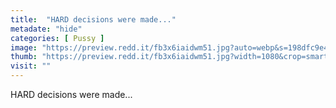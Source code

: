 ```yaml
---
title:  "HARD decisions were made..."
metadate: "hide"
categories: [ Pussy ]
image: "https://preview.redd.it/fb3x6iaidwm51.jpg?auto=webp&s=198dfc9e4270f590ae9bd7132e374738335ef8dd"
thumb: "https://preview.redd.it/fb3x6iaidwm51.jpg?width=1080&crop=smart&auto=webp&s=809c4139d9aa99b457d8280e1c1198b5301f42f5"
visit: ""
---
```

HARD decisions were made...

